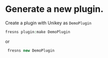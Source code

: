 # Generate a new plugin.

Create a plugin with Unikey as `DemoPlugin`

```php
fresns plugin:make DemoPlugin
```
or

```php
 fresns new DemoPlugin
```
